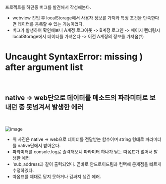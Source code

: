프로젝트를 하던중 버그를 발견해서 작성해본다.

* webview 진입 후 localStorage에서 사용자 정보를 가져와 특정 조건을 만족한다면 데이터를 등록할 수 있는 기능이었다.
* 버그가 발생하여 확인해보니 A계정 로그아웃 -> B계정 로그인 -> 페이지 렌더링시 localStorage에서 데이터를 가져온다 -> 이전 A계정의 정보를 가져옴(?)

# Uncaught SyntaxError: missing ) after argument list

<br>

  ## native -> web단으로 데이터를 메소드의 파라미터로 보내던 중 못넘겨서 발생한 에러
  
  <br>
  
  ![image](https://user-images.githubusercontent.com/94499416/163940242-5fd4675c-0d2c-415b-83f4-0442a79c33dd.png)
  
  * 위 사진은 native -> web으로 데이터를 전달받는 함수이며 string 형태로 파라미터를 native단에서 받아온다.
  * 파라미터를 console.log로 출력해보니 파라미터 하나가 닫는 따옴표가 없어서 발생한 에러
  * 'sub_address과 같이 출력되었다. 곧바로 안드로이드팀과 컨택해 문제점을 빠르게 수정하였다.
  * 따옴표를 제대로 닫지 못하거나 감싸지  생긴 에러.
